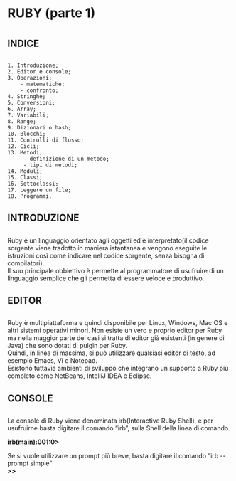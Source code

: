 ﻿# RUBY (parte 1)<h1>      

## INDICE <h2>  
	1. Introduzione;  
	2. Editor e console;  
	3. Operazioni;  
		- matematiche;  
		- confronto;  
	4. Stringhe;  
	5. Conversioni;  
	6. Array;  
	7. Variabili;  
	8. Range;   
	9. Dizionari o hash;  
    10. Blocchi;  
    11. Controlli di flusso;  
    12. Cicli;  
    13. Metodi;  
		 - definizione di un metodo;   
		 - tipi di metodi;  
    14. Moduli;  
    15. Classi;  
    16. Sottoclassi;  
    17. Leggere un file;  
    18. Programmi.  
 
## INTRODUZIONE <h2>    
     
Ruby è un linguaggio orientato agli oggetti ed è interpretato(il codice sorgente viene tradotto in maniera istantanea e vengono eseguite le istruzioni così come 
indicare nel codice sorgente, senza bisogna di compilatori).    
Il suo principale obbiettivo è permette al programmatore di usufruire di un linguaggio semplice che gli permetta di essere veloce e produttivo. 

## EDITOR <h2>     
     
Ruby è multipiattaforma e quindi disponibile per Linux, Windows, Mac OS e altri sistemi operativi minori. 
Non esiste un vero e proprio editor per Ruby ma nella maggior parte dei casi si tratta di editor già esistenti (in genere di Java) che sono dotati di pulgin per Ruby.    
Quindi, in linea di massima, si può utilizzare qualsiasi editor di testo, ad esempio Emacs, Vi o Notepad.  
Esistono tuttavia ambienti di sviluppo che integrano un supporto a Ruby più completo come NetBeans, IntelliJ IDEA e Eclipse.

## CONSOLE <h2>      
     
La console di Ruby viene denominata irb(Interactive Ruby Shell), e per usufruirne basta digitare il comando “irb”, sulla Shell della linea di comando.       
       
**irb(main):001:0>**   
   
Se si vuole utilizzare un prompt più breve, basta digitare il comando “irb --prompt simple”    
**>>**   